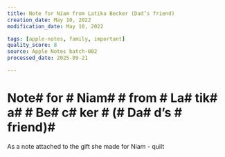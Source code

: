```yaml
---
title: Note for Niam from Latika Becker (Dad’s friend)
creation_date: May 10, 2022
modification_date: May 10, 2022

tags: [apple-notes, family, important]
quality_score: 8
source: Apple Notes batch-002
processed_date: 2025-09-21

---
```



# Note#  for # Niam#  # from # La# tik# a#  # Be# c# ker # (# Da# d’s # friend)# 

As a note attached to the gift she made for Niam - quilt

